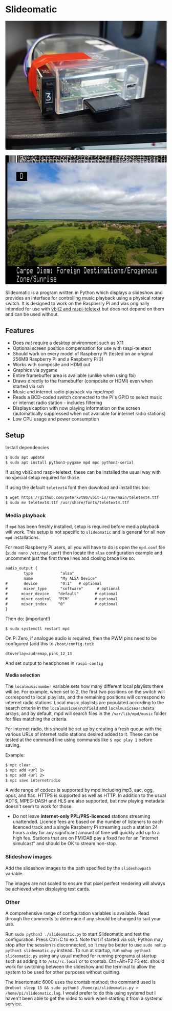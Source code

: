 # Slideomatic

![Example hardware setup](media/hardware.jpg "Example hardware setup")

![Screenshot of display output](media/snapshot3.png "Screenshot of display output")

Slideomatic is a program written in Python which displays a slideshow and provides an interface for controlling music playback using a physical rotary switch. It is designed to work on the Raspberry Pi and was originally intended for use with [vbit2 and raspi-teletext](https://github.com/peterkvt80/vbit2/wiki) but does not depend on them and can be used without.

## Features

* Does *not* require a desktop environment such as X11
* Optional screen position compensation for use with raspi-teletext
* Should work on every model of Raspberry Pi (tested on an original 256MB Raspberry Pi and a Raspberry Pi 3)
* Works with composite and HDMI out
* Graphics via pygame
* Entire framebuffer area is available (unlike when using fbi)
* Draws directly to the framebuffer (composite or HDMI) even when started via ssh
* Music and internet radio playback via mpc/mpd
* Reads a BCD-coded switch connected to the Pi's GPIO to select music or internet radio station - includes filtering
* Displays caption with now playing information on the screen (automatically suppressed when not available for internet radio stations)
* Low CPU usage and power consumption

## Setup

Install dependencies

    $ sudo apt update
    $ sudo apt install python3-pygame mpd mpc python3-serial

If using vbit2 and raspi-teletext, these can be installed the usual way with no special setup required for those.

If using the default `teletext4` font then download and install this too:

    $ wget https://github.com/peterkvt80/vbit-iv/raw/main/teletext4.ttf
    $ sudo mv teletext4.ttf /usr/share/fonts/teletext4.ttf

### Media playback

If `mpd` has been freshly installed, setup is required before media playback will work. This setup is not specific to `slideomatic` and is general for all new `mpd` installations.

For most Raspberry Pi users, all you will have to do is open the `mpd.conf` file (`sudo nano /etc/mpd.conf`) then locate the `alsa` configuration example and uncomment just the first three lines and closing brace like so:

    audio_output {
            type            "alsa"
            name            "My ALSA Device"
    #       device          "0:1"   # optional
    #       mixer_type      "software"      # optional
    #      mixer_device    "default"       # optional
    #      mixer_control   "PCM"           # optional
    #      mixer_index     "0"             # optional
    }

Then do: (important!)

    $ sudo systemctl restart mpd

On Pi Zero, if analogue audio is required, then the PWM pins need to be configured (add this to `/boot/config.txt`):

    dtoverlay=audremap,pins_12_13

And set output to headphones in `raspi-config`

#### Media selection

The `localmusicnumber` variable sets how many different local playlists there will be. For example, when set to 2, the first two positions on the switch will correspond to local playlists, and the remaining positions will correspond to internet radio stations. Local music playlists are populated according to the search criteria in the `localmusicsearchfield` and `localmusicsearchdata` arrays, and by default, mpd will search files in the `/var/lib/mpd/music` folder for files matching the criteria.

For internet radio, this should be set up by creating a fresh queue with the various URLs of internet radio stations desired added to it. These can be tested at the command line using commands like `$ mpc play 1` before saving.

Example:

    $ mpc clear
    $ mpc add <url 1>
    $ mpc add <url 2>
    $ mpc save internetradio
    
A wide range of codecs is supported by mpd including mp3, aac, ogg, opus, and flac. HTTPS is supported as well as HTTP. In addition to the usual ADTS, MPEG-DASH and HLS are also supported, but now playing metadata doesn't seem to work for those.

* Do not leave **internet-only PPL/PRS-licenced** stations streaming unattended. Licence fees are based on the number of listeners to each licenced track and a single Raspberry Pi streaming such a station 24 hours a day for any significant amount of time will quickly add up to a high fee. Stations that are on FM/DAB pay a fixed fee for an "internet simulcast" and should be OK to stream non-stop.

### Slideshow images

Add the slideshow images to the path specified by the `slideshowpath` variable.

The images are not scaled to ensure that pixel perfect rendering will always be achieved when displaying test cards.

### Other

A comprehensive range of configuration variables is available. Read through the comments to determine if any should be changed to suit your use.

Run `sudo python3 ./slideomatic.py` to start Slideomatic and test the configuration. Press Ctrl+C to exit. Note that if started via ssh, Python may stop after the session is disconnected, so it may be better to use `sudo nohup python3 slideomatic.py` instead. To run at startup, run `nohup python3 slideomatic.py` using any usual method for running programs at startup such as adding it to `/etc/rc.local` or to crontab. Ctrl+Alt+F2 F3 etc. should work for switching between the slideshow and the terminal to allow the system to be used for other purposes without quitting.

The Insertomatic 6000 uses the crontab method; the command used is `@reboot sleep 15 && sudo python3 /home/pi/slideomatic.py > /home/pi/slideomatic.log`. I would prefer to do this using systemd but I haven't been able to get the video to work when starting it from a systemd service.